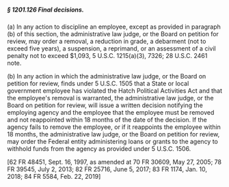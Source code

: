 ##### § 1201.126 Final decisions. #####

(a) In any action to discipline an employee, except as provided in paragraph (b) of this section, the administrative law judge, or the Board on petition for review, may order a removal, a reduction in grade, a debarment (not to exceed five years), a suspension, a reprimand, or an assessment of a civil penalty not to exceed $1,093, 5 U.S.C. 1215(a)(3), 7326; 28 U.S.C. 2461 note.

(b) In any action in which the administrative law judge, or the Board on petition for review, finds under 5 U.S.C. 1505 that a State or local government employee has violated the Hatch Political Activities Act and that the employee's removal is warranted, the administrative law judge, or the Board on petition for review, will issue a written decision notifying the employing agency and the employee that the employee must be removed and not reappointed within 18 months of the date of the decision. If the agency fails to remove the employee, or if it reappoints the employee within 18 months, the administrative law judge, or the Board on petition for review, may order the Federal entity administering loans or grants to the agency to withhold funds from the agency as provided under 5 U.S.C. 1506.

[62 FR 48451, Sept. 16, 1997, as amended at 70 FR 30609, May 27, 2005; 78 FR 39545, July 2, 2013; 82 FR 25716, June 5, 2017; 83 FR 1174, Jan. 10, 2018; 84 FR 5584, Feb. 22, 2019]